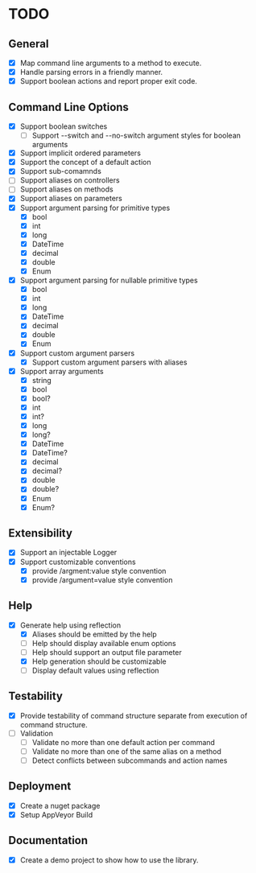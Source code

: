 # TODO

## General
* [x] Map command line arguments to a method to execute.
* [x] Handle parsing errors in a friendly manner.
* [x] Support boolean actions and report proper exit code.

## Command Line Options

* [x] Support boolean switches
  * [ ] Support --switch and --no-switch argument styles for boolean arguments
* [x] Support implicit ordered parameters
* [x] Support the concept of a default action
* [x] Support sub-comamnds
* [ ] Support aliases on controllers
* [ ] Support aliases on methods
* [x] Support aliases on parameters
* [x] Support argument parsing for primitive types
  * [x] bool
  * [x] int
  * [x] long
  * [x] DateTime
  * [x] decimal
  * [x] double
  * [x] Enum
* [x] Support argument parsing for nullable primitive types
  * [x] bool
  * [x] int
  * [x] long
  * [x] DateTime
  * [x] decimal
  * [x] double
  * [x] Enum
* [x] Support custom argument parsers
    * [x] Support custom argument parsers with aliases
* [x] Support array arguments
  * [x] string
  * [x] bool
  * [x] bool?
  * [x] int
  * [x] int?
  * [x] long
  * [x] long?
  * [x] DateTime
  * [x] DateTime?
  * [x] decimal
  * [x] decimal?
  * [x] double
  * [x] double?
  * [x] Enum
  * [x] Enum?

## Extensibility

* [x] Support an injectable Logger
* [x] Support customizable conventions
  * [x] provide /argment:value style convention
  * [x] provide /argument=value style convention

## Help

* [x] Generate help using reflection
  * [x] Aliases should be emitted by the help
  * [ ] Help should display available enum options
  * [ ] Help should support an output file parameter
  * [x] Help generation should be customizable
  * [ ] Display default values using reflection

## Testability
* [x] Provide testability of command structure separate from execution of command structure.
* [ ] Validation
  * [ ] Validate no more than one default action per command
  * [ ] Validate no more than one of the same alias on a method
  * [ ] Detect conflicts between subcommands and action names

## Deployment
* [x] Create a nuget package
* [x] Setup AppVeyor Build

## Documentation
* [x] Create a demo project to show how to use the library.

